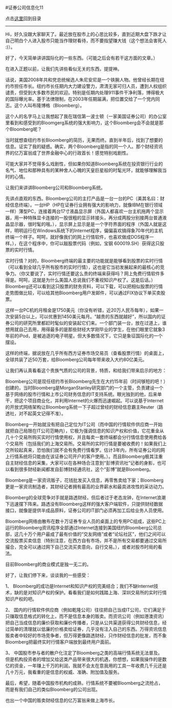 #证券公司信息化11

点击[这里](http://www.xumenger.com/finance-information-20160129/)回到目录

---

Hi，好久没跟大家聊天了。最近放在股市上的心思比较多，直到近期大盘下跌才让自己明白个人进入股市只能当作理财看待，而不要指望赚大钱（这个想法会害死人 :)）。

好了，今天简单讲讲国际化的一些东西。（可能之后会有若干这方面的文章。）

在进入正题以前，让我们先讲些看似无关的东西，提提神。

话说，美国2008年共和党总统候选人朱尼安尼是一个铁腕人物。他曾经长期在纽约市担任市长。纽约市长任期内大力建设警力，肃清无家可归人员，遭到人权组织谴责，但受到大多数市民的欢迎。特别是任期内处理911事件干净利落，博得极大的国际曝光率。基于法律限制，在2003年任期届满，把位置交给了一个党内同志。这个人叫布隆博格（Bloomberg）。

这个人的名字马上让我想起了我在瑞信第一波士顿（一家美国证券公司）的办公室里看到和感受到的Bloomgerg系统的强大影响力，这个Bloomberg会不会就是那个Bloomberg呢？

当时就想查纽约市长Bloomberg的简历，无果而终。直到半年后，找到了想要的信息。证实了我的疑惑。确实，两个Bloomberg是指的同一个人。那个财经资讯界的亿万富翁成了世界金融中心的行政首长！感觉特别戏剧性。

可能大家并不觉得多么戏剧性，但如果你知道Bloomberg系统在投资银行行业的名气、地位和那种具有的某种舍人心魄的天皇巨星般的时髦光环，就能够理解我当时的心情。

让我们来讲讲Bloomberg公司和Bloomberg系统。

先讲点直观的东西。Bloomberg公司的主打产品是一台一台的PC（美其名曰：财经信息终端）。一台HP（HP在证券行业拥有强大的影响力，就像IBM在银行领域一样）薄型PC，连接着两台17寸液晶显示屏（外国人都喜欢一台主机拖两个显示器，用一种特殊显卡连接的一股很粗的显示转接头，再分成两股分别接两台普通液晶显示器，很时髦的哦。），显示屏上显示是是一个字符界面的程序（外国人就是这样，明明运行在Windows系统下的Internet程序，偏偏喜欢搞得象70年代的主机终端一个样子。呵呵，就好像我们的网上行情软件，也喜欢做成DOS程序一样。），在这个程序中，你可以敲股票代码（例如，宝钢 600019.SH）获得这只股票的实时行情。

实时行情？对的，Bloomberg终端的最主要的功能就是能够看到股票的实时行情（可以看到全球几乎所有股市的实时行情），这也是它当初发展起来的最核心的竞争力。（你又要说了，实时行情还要这么贵的终端来获得吗？网上免费行情软件多得是。呵呵，这就是为什么美国人总说我们不重视知识产权了。这是后话。）Bloomberg还可以看到这只股票的财务资料，可以下载，可以把相似股票的行情走势图做比较，可以给其他Bloomberg用户发邮件，可以通过FIX协议下单买卖股票。

这样一台PC机的月租金是1750美元（你没有听错，近20万人民币每年），如果一次安装5台以上，可以优惠到1450美元每月。“越贵的东西就越好”，所以国内的证券公司的研究所里都赶时髦似的安装起它们来。一个部门装一台，放在过道上，谁想用就自己去用，用得最多的是那些财经大学刚毕业的学生，在他们眼里它就象3年前的iPod，是被追逐的电子明星。但大多数情况下，它只是象征国际化的一个摆设。

这样的终端，据说放在几乎所有西方证券市场交易员（查看股票行情）的桌面上，全球共装了近50万套，给Bloomberg公司每年带来收入大约80亿美元。

让我们再认真看看这个贵族气质的公司的背景，特质，和给我们带来启示的地方：

Bloomberg公司是现任纽约市长Bloomberg先生在大约15年前（时间够短的吧！）创建的，当时Bloomberg是MorganStanley研究部门的一个主管，负责建设一个基于网络的股市行情和上市公司财务信息的IT支持系统。眼光独到的他，后来单干，把这个项目商业化，并利用Internet的火爆而迅速崛起。可以说基于Internet的开放式网络架构让Bloomberg系统一下子超过曾经的财经信息霸主Reuter（路透社，对不起英文记得不准）。

Bloomberg一开始就没有把自己定位为IT公司（而中国的行情软件供应商一开始就把自己局限在IT公司范畴内），它极为强调信息的知识产权和价值，它花重金从几十个交易所购买实时行情使用权，并且每卖一套终端都会分行情信息使用费给各个交易所（包括我们的上海交易所。交易所的实时行情是要被收费的！如果我们上交所较起真来，恐怕我们就不会有免费行情看罗。估计3年内，所有证券公司的网上行情系统将只能由在该证券公司开户的客户使用。）。而且Bloomberg极其注重自主财经信息的采集，大家可以在各种场合注意到“彭博资讯社”记者的身影，也可以看到很多财经新闻都发自彭博财经通讯社，这个“彭博”就是Bloomberg。

Bloomberg是一家资讯贩子，花钱批发买入信息，再零售卖给下家；Bloomberg更是一家资讯制造者，其财经记者拥有最高的业界薪水和最具进攻性的采访动力。

Bloomberg的全球竞争对手就是路透财经，但后者过于老态龙钟，在Internet浪潮下迅速摆下阵来。路透没有Bloomberg这样的强大客户端软件，只提供财经数据接口，就像是提供半成品原料，证券公司的IT部门必须再加工后给业务人员使用。

Bloomberg网络由散布在数十万证券专业人员的桌面上的专用PC组成，这些PC上运行的Bloomberg资讯程序全部通过Internet连接到美国纽约Bloomberg公司总部，这几十万个用户最成了最有价值的“交友网络”或者“论坛社区”，他们之间可以交流股票买卖信息（特别注意，在西方自有市场，并不是所有交易都要通过交易所撮合，完全可以通过网下自己交流买卖意向，自行交易。），或者对股市时局的看法。

目前Bloomberg的商业模式是独一无二的。

好了，让我们停下来，谈谈我的一些感受：

1、 Bloomberg的成功是Internet和知识产权的完美结合；我们不缺Internet技术，缺的是对知识产权的保护。看看我们是如何践踏上海、深圳交易所的实时行情知识产权的吧。

2、 国内的行情软件供应商（例如乾隆公司）往往把自己当成IT公司，它们满足于只赚取信息格式的转化上，而不是信息本身的贩卖。而资讯公司（例如港澳资讯）把自己当成信息的廉价获取和廉价传播者，只是从公共渠道获得公共财经信息，经过简单的清理就以低廉的价格卖给证券，几乎没有注入自己的东西。万得资讯信息贩卖者中较好的市场竞争者，但万得更像路透财经，只作财经信息的批发，而不象Bloomberg把最终实时行情客户端放到最终用户面前。

3、 中国股市参与者的散户化注定了Bloomberg之类的高端行情系统无法普及。但是机构投资者的增加又给这类产品带来很大的机遇，你想想，如果我操作的是数亿的资金，一年赚上千万的利润，我就不会太在意我用的工具一年收费几千元还是几十万元，我看重的是信息的权威、准确、附加值及服务。

最后，希望，随着中国股市机构的成熟，行情系统不要被Bloomberg之流抢占，而是有我们自己的类似Bloomberg的公司出现。

也出一个中国的贩卖财经信息的亿万富翁来做上海市长。
